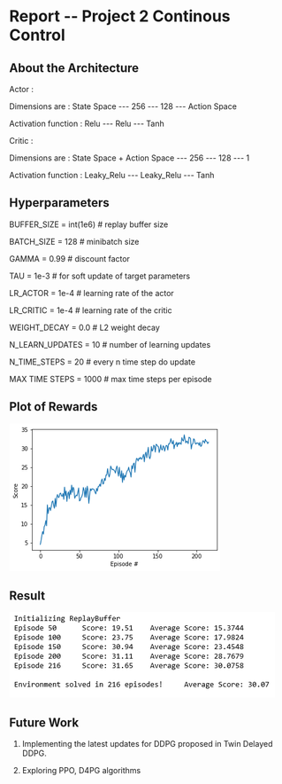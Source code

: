 # Report -- Project 2 Continous Control

## About the Architecture

Actor :

Dimensions are : State Space	---	256	---	128	---	Action Space

Activation function :   		Relu	---	Relu	---	Tanh

Critic :

Dimensions are : State Space + Action Space	---	256		---	128		---	1

Activation function :   				Leaky_Relu	---	Leaky_Relu	---	Tanh

## Hyperparameters

BUFFER_SIZE = int(1e6)  # replay buffer size 

BATCH_SIZE = 128         # minibatch size

GAMMA = 0.99            # discount factor

TAU = 1e-3              # for soft update of target parameters

LR_ACTOR = 1e-4         # learning rate of the actor

LR_CRITIC = 1e-4        # learning rate of the critic

WEIGHT_DECAY = 0.0      # L2 weight decay

N_LEARN_UPDATES = 10     # number of learning updates

N_TIME_STEPS = 20       # every n time step do update

MAX TIME STEPS = 1000  # max time steps per episode


## Plot of Rewards
![](Plot%20of%20Rewards.png)

## Result

![](Rewards.png)

## Future Work

1. Implementing the latest updates for DDPG proposed in Twin Delayed DDPG.

2. Exploring PPO, D4PG algorithms
